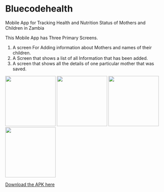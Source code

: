 # Bluecodehealth
Mobile App for Tracking Health and Nutrition Status of Mothers and Children in Zambia

This Mobile App has Three Primary Screens.

1. A screen For Adding information about Mothers and names of their children.
2. A Screen that shows a list of all Information that has been added.
3. A screen that shows all the details of one particular mother that was saved.


<p float="left">
  <img src="http://app-express.net/bluecode/1.png" width="160">
  <img src="http://app-express.net/bluecode/2.png" width="160">
  <img src="http://app-express.net/bluecode/3.png" width="160">
  <img src="http://app-express.net/bluecode/4.png" width="160">
</p>

[Download the APK here](https://github.com/chobela/Bluecodehealth/raw/master/app/release/app-release.apk)
